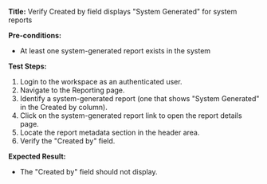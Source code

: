 **Title:** Verify Created by field displays "System Generated" for system reports

**Pre-conditions:**
* At least one system-generated report exists in the system


**Test Steps:**
1. Login to the workspace as an authenticated user.
2. Navigate to the Reporting page.
3. Identify a system-generated report (one that shows "System Generated" in the Created by column).
4. Click on the system-generated report link to open the report details page.
5. Locate the report metadata section in the header area.
6. Verify the "Created by" field.


**Expected Result:**
* The "Created by" field should not display.
